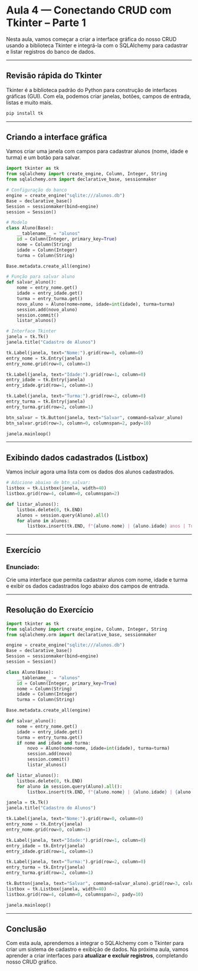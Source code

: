 # Aula 4 — Conectando CRUD com Tkinter – Parte 1

Nesta aula, vamos começar a criar a interface gráfica do nosso CRUD usando a biblioteca Tkinter e integrá-la com o SQLAlchemy para cadastrar e listar registros do banco de dados.

---

## Revisão rápida do Tkinter

Tkinter é a biblioteca padrão do Python para construção de interfaces gráficas (GUI). Com ela, podemos criar janelas, botões, campos de entrada, listas e muito mais.

```bash
pip install tk
```

---

## Criando a interface gráfica

Vamos criar uma janela com campos para cadastrar alunos (nome, idade e turma) e um botão para salvar.

```python
import tkinter as tk
from sqlalchemy import create_engine, Column, Integer, String
from sqlalchemy.orm import declarative_base, sessionmaker

# Configuração do banco
engine = create_engine("sqlite:///alunos.db")
Base = declarative_base()
Session = sessionmaker(bind=engine)
session = Session()

# Modelo
class Aluno(Base):
    __tablename__ = "alunos"
    id = Column(Integer, primary_key=True)
    nome = Column(String)
    idade = Column(Integer)
    turma = Column(String)

Base.metadata.create_all(engine)

# Função para salvar aluno
def salvar_aluno():
    nome = entry_nome.get()
    idade = entry_idade.get()
    turma = entry_turma.get()
    novo_aluno = Aluno(nome=nome, idade=int(idade), turma=turma)
    session.add(novo_aluno)
    session.commit()
    listar_alunos()

# Interface Tkinter
janela = tk.Tk()
janela.title("Cadastro de Alunos")

tk.Label(janela, text="Nome:").grid(row=0, column=0)
entry_nome = tk.Entry(janela)
entry_nome.grid(row=0, column=1)

tk.Label(janela, text="Idade:").grid(row=1, column=0)
entry_idade = tk.Entry(janela)
entry_idade.grid(row=1, column=1)

tk.Label(janela, text="Turma:").grid(row=2, column=0)
entry_turma = tk.Entry(janela)
entry_turma.grid(row=2, column=1)

btn_salvar = tk.Button(janela, text="Salvar", command=salvar_aluno)
btn_salvar.grid(row=3, column=0, columnspan=2, pady=10)

janela.mainloop()
```

---

## Exibindo dados cadastrados (Listbox)

Vamos incluir agora uma lista com os dados dos alunos cadastrados.

```python
# Adicione abaixo de btn_salvar:
listbox = tk.Listbox(janela, width=40)
listbox.grid(row=4, column=0, columnspan=2)

def listar_alunos():
    listbox.delete(0, tk.END)
    alunos = session.query(Aluno).all()
    for aluno in alunos:
        listbox.insert(tk.END, f"{aluno.nome} | {aluno.idade} anos | Turma: {aluno.turma}")
```

---

## Exercício

### Enunciado:
Crie uma interface que permita cadastrar alunos com nome, idade e turma e exibir os dados cadastrados logo abaixo dos campos de entrada.

---

## Resolução do Exercício

```python
import tkinter as tk
from sqlalchemy import create_engine, Column, Integer, String
from sqlalchemy.orm import declarative_base, sessionmaker

engine = create_engine("sqlite:///alunos.db")
Base = declarative_base()
Session = sessionmaker(bind=engine)
session = Session()

class Aluno(Base):
    __tablename__ = "alunos"
    id = Column(Integer, primary_key=True)
    nome = Column(String)
    idade = Column(Integer)
    turma = Column(String)

Base.metadata.create_all(engine)

def salvar_aluno():
    nome = entry_nome.get()
    idade = entry_idade.get()
    turma = entry_turma.get()
    if nome and idade and turma:
        novo = Aluno(nome=nome, idade=int(idade), turma=turma)
        session.add(novo)
        session.commit()
        listar_alunos()

def listar_alunos():
    listbox.delete(0, tk.END)
    for aluno in session.query(Aluno).all():
        listbox.insert(tk.END, f"{aluno.nome} | {aluno.idade} | {aluno.turma}")

janela = tk.Tk()
janela.title("Cadastro de Alunos")

tk.Label(janela, text="Nome:").grid(row=0, column=0)
entry_nome = tk.Entry(janela)
entry_nome.grid(row=0, column=1)

tk.Label(janela, text="Idade:").grid(row=1, column=0)
entry_idade = tk.Entry(janela)
entry_idade.grid(row=1, column=1)

tk.Label(janela, text="Turma:").grid(row=2, column=0)
entry_turma = tk.Entry(janela)
entry_turma.grid(row=2, column=1)

tk.Button(janela, text="Salvar", command=salvar_aluno).grid(row=3, column=0, columnspan=2)
listbox = tk.Listbox(janela, width=40)
listbox.grid(row=4, column=0, columnspan=2, pady=10)

janela.mainloop()
```

---

## Conclusão

Com esta aula, aprendemos a integrar o SQLAlchemy com o Tkinter para criar um sistema de cadastro e exibição de dados. Na próxima aula, vamos aprender a criar interfaces para **atualizar e excluir registros**, completando nosso CRUD gráfico.
